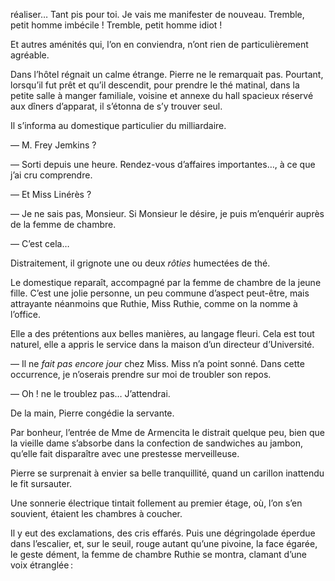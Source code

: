 réaliser… Tant pis pour toi. Je vais me manifester de nouveau. Tremble, petit homme imbécile ! Tremble, petit homme idiot !

Et autres aménités qui, l’on en conviendra, n’ont rien de particulièrement
agréable.

Dans l’hôtel régnait un calme étrange. Pierre ne le remarquait pas. Pourtant, lorsqu’il fut prêt et qu’il descendit, pour prendre le thé matinal, dans la petite salle à manger familiale, voisine et annexe du hall spacieux réservé aux dîners d’apparat, il s’étonna de s’y trouver seul.

Il s’informa au domestique particulier du milliardaire.

— M. Frey Jemkins ?

— Sorti depuis une heure. Rendez-vous d’affaires importantes…, à ce
que j’ai cru comprendre.

— Et Miss Linérès ?

— Je ne sais pas, Monsieur. Si Monsieur le désire, je puis m’enquérir
auprès de la femme de chambre.

— C’est cela…

Distraitement, il grignote une ou deux _rôties_ humectées de thé.

Le domestique reparaît, accompagné par la femme de chambre de la jeune
fille. C’est une jolie personne, un peu commune d’aspect peut-être, mais
attrayante néanmoins que Ruthie, Miss Ruthie, comme on la nomme à l’office.

Elle a des prétentions aux belles manières, au langage fleuri. Cela est tout
naturel, elle a appris le service dans la maison d’un directeur d’Université.

— Il ne _fait pas encore jour_ chez Miss. Miss n’a point sonné. Dans cette
occurrence, je n’oserais prendre sur moi de troubler son repos.

— Oh ! ne le troublez pas… J’attendrai.

De la main, Pierre congédie la servante.

Par bonheur, l’entrée de Mme de Armencita le distrait quelque peu, bien
que la vieille dame s’absorbe dans la confection de sandwiches au jambon,
qu’elle fait disparaître avec une prestesse merveilleuse.

Pierre se surprenait à envier sa belle tranquillité, quand un carillon inattendu le fit sursauter.

Une sonnerie électrique tintait follement au premier étage, où, l’on s’en
souvient, étaient les chambres à coucher.

Il y eut des exclamations, des cris effarés. Puis une dégringolade éperdue dans l’escalier, et, sur le seuil, rouge autant qu’une pivoine, la face
égarée, le geste dément, la femme de chambre Ruthie se montra, clamant
d’une voix étranglée :
